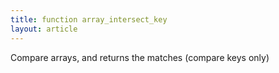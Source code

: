 ```yaml
---
title: function array_intersect_key
layout: article
---
```

Compare arrays, and returns the matches (compare keys only)